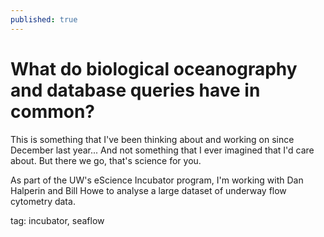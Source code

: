 ```yaml
---
published: true
---
```


# What do biological oceanography and database queries have in common?

This is something that I've been thinking about and working on since December last year... And not something that I ever imagined that I'd care about. But there we go, that's science for you.

As part of the UW's eScience Incubator program, I'm working with Dan Halperin and Bill Howe to analyse a large dataset of underway flow cytometry data. 

tag: incubator, seaflow